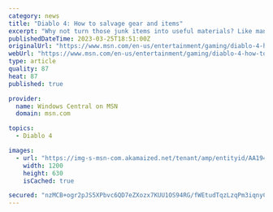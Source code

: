 ```yaml
---
category: news
title: "Diablo 4: How to salvage gear and items"
excerpt: "Why not turn those junk items into useful materials? Like many other hack-and-slash ARPGs, Diablo 4 showers you with weapons, armor pieces, and other types of gear as you explore the demon-infested ..."
publishedDateTime: 2023-03-25T18:51:00Z
originalUrl: "https://www.msn.com/en-us/entertainment/gaming/diablo-4-how-to-salvage-gear-and-items/ar-AA1954VR"
webUrl: "https://www.msn.com/en-us/entertainment/gaming/diablo-4-how-to-salvage-gear-and-items/ar-AA1954VR"
type: article
quality: 87
heat: 87
published: true

provider:
  name: Windows Central on MSN
  domain: msn.com

topics:
  - Diablo 4

images:
  - url: "https://img-s-msn-com.akamaized.net/tenant/amp/entityid/AA194BLz.img?h=630&w=1200&m=6&q=60&o=t&l=f&f=jpg"
    width: 1200
    height: 630
    isCached: true

secured: "nzMCB+ogr2pJS5XPbvc6QD7eZXozx7KUU1OS94RG/fWEtudTqzLzqPm3iqnyC2N2THxKpqHXcuXzisnAyDR0WvHKpihenCqSjx5OgQD5Ot2rFqXsBijVGYN/+RxPMjX08L41UpfgpOBd7GlaPC4muh3oopVunVWeWOZzPts7fM7+P4pr6CrPqjQUZNKEBpmQQMqsLkDx75Kq9zDRPhgdBXtrPhGNSJS2TrQy5jQwNUxqWU8/eHo8WtE8ROjYF2V9Tn9FocFdUOVE1avdUSrycD9yDCJ/Kglx1BnP+PAfesN0eFQCrTUGaY9zLXgFC6A4Cx5wOI9igffA3o42172KAiSyAJe/NwFYBsQyo0kItjI=;MURPWNad08Wx0P5AKeK7eg=="
---
```


